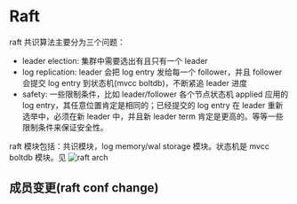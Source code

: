 
# Raft
raft 共识算法主要分为三个问题：
* leader election: 集群中需要选出有且只有一个 leader
* log replication: leader 会把 log entry 发给每一个 follower，并且 follower 会提交 log entry 到状态机(mvcc boltdb)，不断紧追 leader 进度
* safety: 一些限制条件，比如 leader/follower 各个节点状态机 applied 应用的 log entry，其任意位置肯定是相同的；已经提交的 log entry 在 leader 重新选举中，必须在新 leader 中，并且新 leader term 肯定是更高的。等等一些限制条件来保证安全性。

raft 模块包括：共识模块，log memory/wal storage 模块。状态机是 mvcc boltdb 模块。见 ![raft arch](./raft-arch.png)

## 成员变更(raft conf change)
